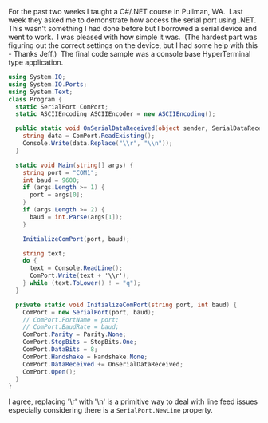 

For the past two weeks I taught a C#/.NET course in Pullman, WA.  Last week they asked me to demonstrate how access the serial port using .NET.  This wasn't something I had done before but I borrowed a serial device and went to work.  I was pleased with how simple it was.  (The hardest part was figuring out the correct settings on the device, but I had some help with this - Thanks Jeff.)  The final code sample was a console base HyperTerminal type application.

```csharp
using System.IO;
using System.IO.Ports;
using System.Text;
class Program {
  static SerialPort ComPort;
  static ASCIIEncoding ASCIIEncoder = new ASCIIEncoding();

  public static void OnSerialDataReceived(object sender, SerialDataReceivedEventArgs args) {
    string data = ComPort.ReadExisting();
    Console.Write(data.Replace("\\r", "\\n"));
  }

  static void Main(string[] args) {
    string port = "COM1";
    int baud = 9600;
    if (args.Length >= 1) {
      port = args[0];
    }
    if (args.Length >= 2) {
      baud = int.Parse(args[1]);
    }

    InitializeComPort(port, baud);

    string text;
    do {
      text = Console.ReadLine();
      ComPort.Write(text + '\\r');
    } while (text.ToLower() ! = "q");
  }

  private static void InitializeComPort(string port, int baud) {
    ComPort = new SerialPort(port, baud);
    // ComPort.PortName = port;   
    // ComPort.BaudRate = baud;  
    ComPort.Parity = Parity.None;
    ComPort.StopBits = StopBits.One;
    ComPort.DataBits = 8;
    ComPort.Handshake = Handshake.None;
    ComPort.DataReceived += OnSerialDataReceived;
    ComPort.Open();
  }
}
```

I agree, replacing '\\r' with '\\n' is a primitive way to deal with line feed issues especially considering there is a ``` SerialPort.NewLine ``` property.
